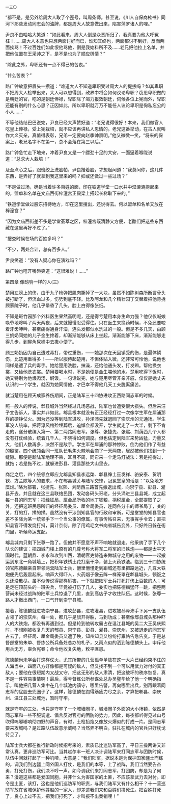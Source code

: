     一三〇 

   “都不是。是另外给周大人取了个歪号，叫周条师。甚至说，《川人自保商榷书》同河下那些发动同志会的油牌，都是周大人故意做出来，陷害蒲罗诸人的哩。”

   尹良不由哈哈大笑道：“如此看来，周大人倒是众恶所归了，我真要为他大呼冤枉！……周大人本意也只想两面讨好而已，谁知其终也，两面都讨不到好，反而两面挨骂！不过百姓们如此恨他骂他，倒是我始料所不及……老兄把他拉上名单，并把他位置在王采帅之下，是不是也为了顺应舆情？”

   “除此之外，卑职还有一点不得已的苦衷。”

   “什么苦衷？”

   路广钟故意把眉头一攒道：“难道大人不知道卑职受过周大人的提拔吗？如其卑职不把周大人检举出来，大人可以想得到，政界中将会如何议论卑职？窃思卑职做的是朝廷的官，吃的是朝廷俸禄，卑职除了竭力报效朝廷，伺候各位上宪而外，卑职还能有别的什么心思？正因如此，所以卑职就万万不能任人议论卑职是徇私忘公的小人……”

   不等他结结巴巴说完，尹良已经大声赞好道：“老兄说得很好！本来，我们做官人吃皇上俸禄，受上宪栽培，就不应该再讲私人恩情的。老兄这番举动，在古人就叫作大义灭亲，真值得表彰，兄弟一定要向赵季帅禀明。”他又微微一笑，“将来的保案上，老兄名字不在第一，总不会落在第三以后。”

   路广钟急忙走下地来，冲着尹良又是一个膘劲十足的大安，一面逼着喉咙说道：“总求大人栽培！”

   及至点心之后，跟班绞上洗脸帕，尹良揩着脸，才想起问道：“我莫问你，这几件东西，是弄好了就拿到我这里来的吗？抑或还做过一些过场？”

   “不是做过场，确是当着许多百姓的面，印在铁道学堂一口水井中湿漉漉捞起来的，盟单和名单在文庙西街梓潼宫正殿梁上搭起长梯取下来的。”

   “铁道学堂做过股东招待地方，印在这里搜出，还说得去。何以盟单和名单又放在梓潼宫？”

   “因为文庙西街差不多是学堂荟萃之区，梓潼宫既清静又方便，老酸们把这些东西藏在这里再好不过了。”

   “搜查时候在场的百姓多吗？”

   “不少，两处合计，总有百多人。”

   尹良笑道：“没有人疑心你在演戏吗？”

   路广钟也嘻开嘴唇笑道：“这很难说！……”

   第四章 像鸱鸮一样的人(三)

   楚用左膀上的伤，由于九子枪弹把肌肉撕掉了一大块，虽然不如陈树森所断言骨头被打断了，但流血过多，伤势到底不轻。比及阿龙和几个精壮园丁交替着把他背拢顾家院子时，他几乎晕昏了几头，脸上白得像张纸。

   不知是斑竹园那个外科医生果然高明呢，还是得亏楚用本身生命力强？他仅仅喊娘唤爷地嗥叫了两天两夜，后来就慢慢忍受得住。只在医生来换药时候，不免还要咬着牙齿呻吟，甚至痛得通身汗湿，连头发都似水洗过的一般。但是不多几天，由顾三奶奶同她的儿子金生搀着，却渐渐能够从床上坐起，渐渐能够下床，渐渐能够走得几步，到屋角尿桶中去撒小便了。

   顾三奶奶因为自己遭过毒打，带过重伤，——她那次在天回镇受的伤，是遍体鳞伤，比楚用重得多！——所以服侍起楚用，不但体贴入微，还非常可怜他，说他也同样是遭了兵的毒手。她给楚用洗脸，抹澡，还给他通头发，打发辫。帮他换衣裳，又给他洗衣裳。楚用要喝水时，不是她便是金生喂他的水。楚用吃得下饭时，她又特别为他煨肉汤，焖饭。一句话说完，她与楚用尽管非亲非戚，仅仅是她丈夫认识的一个学生，就因为她同情他，才巴幸不得他几天工夫脱离痛苦。

   就当楚用在顾天成家养伤期间，正是陆军三十四协进攻正西路同志军的时候。

   照一般人的传说，郫县城外当然经过几场恶战，陆军也曾遭受很大损失。但后来汪子宜告诉人，事实并非如此。郫县根本就没有正正经经打过一次像学生军在犀浦那样的硬铮仗火。因为还没等到陆军进攻，孙泽沛先就退回了崇庆州的元通场。学生军没人统率，把蒋淳风棺殓埋葬后，追悼会都没开，学生就走了一大半，剩下不肯走的，遂分散编入第一、第二两路同志军。张尊、张捷先、张熙、刘荫西几个人都没有打仗经验，统着几千人，不晓得如何调度。但也估定到陆军来势凶猛，力量又大，他们人数再多，决然不是敌手。学生军在犀浦的那种惨败，倒为他们作了有益的殷鉴。四个统领会同一班队长毛焦火辣地会商了一天两夜，居然被他们找到一个缝隙。那便是趁陆军地理不熟，耳目不周，同它来一个走马灯战法：若是拖得过，就拖；若是拖不过，就躲进彭县、灌县那些大山里去。

   商定之后，四个统领立即应允郫县知县李远棨、郫县绅士巫发祥、骆安泰、贺明钦、方兰陔等人的要求，不在郫县城关与陆军交锋，冠冕堂皇的话是：“以免地方糜烂。”略为部署，张捷先、张熙、刘荫西三路首先撤退出城，向崇宁县、彭县、灌县开去。并且就在这三县联络民团，发动各码头哥老，分头涌进三县县城，成立起每一县的同志军；把经征局、厘金局所收的地丁钱粮，捐税厘金，全部提取了之外，还把这班民怨所归的经征局委员、厘金局委员，连同各分卡的师爷局丁，关的关，打的打，撵的撵。虽然没有干涉到知县官的行政和审断，可是堂堂的知县官也差不多降为某一统领手下一个当公事的僚属，有事传帖召来，无事挥手令去；直把知县官吓得发烧打抖，莫计奈何。除了用鸡毛文书向省城告变外，只好终日躲在衙门里，听候命运支配。

   郫县城内只剩下张尊一路了。但他并不愿意不声不响地就退走。他采纳了手下几个队长的建议：把四城门楼上原有的几尊号称大将军二将军的旧铁炮——都是太平天国时代，蓝朝鼎、李永和攻到川西，清朝官吏铸造来做城守之用的废物——一起搬运到东北一角城墙上，把积年铁锈土花打磨干净，装上火药铁渣。临到三十四协统领官陈德麟亲自带领两营陆军士兵，懵里懵懂走到距城还有里把路远近，几尊大铁炮便先后轰震起来。响声大得吓人，火药烟子像云阵一样笼罩在郫县城头，顿饭之久还没散尽。虽不似传说得那样厉害，一下就把陆军士兵打死打伤上百数的人；可是走在顶前头的一班尖兵，毕竟被打伤了几人，委实也把陈德麟猛吓一跳，把整两营尚未经过战阵的陆军士兵惊退了几里，直到高店子才收住队伍。这时候，张尊一路人才撤出西门，一口气开到崇宁县城。

   接着，陈德麟就进攻崇宁县，进攻彭县，进攻灌县，进攻被孙泽沛手下另一支队伍占领了的崇庆州。每一处，都几乎是旗开得胜，马到功成；甚至像郫县城头那种吓人的大铁炮，都没有再遇到过。但是轮到他转攻霸占在温江县城的吴二大王吴庆熙时，不想刚被收复几天的郫县、崇宁县、彭县、灌县、崇庆州，又被退走的同志军占去了，经征局、厘金局委员又遭了殃，知州知县又纷纷打禀帖告急告变。于是总督部堂的朱单、督练公所兵备处总办的札子，又雨点似的洒到陈德麟头上。申斥他用兵无方，辜负宪眷；命令他收复失地，敉平匪患。

   陈德麟尚未学会打这样仗火，尤其所带的几营孤单单放在这一大片已经约束不住的人海当中，四面八方好像都是可疑的敌人，但又找不到一个可以用武力对付的真正敌人；要他在很短期内又战又守，把这无形的敌人肃清，把这破坏的秩序恢复，真不是一件容易事情啊！最后，得亏督练公所参谋处总办吴璧华给了他一个明确指示，叫他把几营人集中在几个城池内镇守，哪里告警，再向哪里出兵，别再跟着同志军的屁股去兜圈子了。这样，陈德麟在跑得筋疲力尽之余，才算把郫县、崇庆州、温江县三处城池，暂时守牢。

   就是守牢的三处，也只是守牢了一个城墙圈子，城墙圈子外面的大小场镇，依然是同志军和一些不服调遣、倡言反对官府的团防的势力。因此，每夜都听得见过山号吹得呜嘟嘟响彻四野的声音，有时，土枪抬炮又像放火爆似的打成一片。是同志军要来攻城吗？是过路队伍故意示威吗？当然弄不明白。驻扎在城内的官兵只好枕戈待旦了。

   陆军士兵大都在推行新政时候招考来的，素质已比巡防军高了，平日三操两讲又非常认真，更非巡防军可比。当其赵尔丰一班人决计调陆军来打同志军与团防时候，队伍中间就打起了一种叽喳，大意是：“我们陆军，据说本是为保护国家疆土而练的。调我们到边疆上同外国人打仗，是我们的本等，上了战阵，我们当然要告奋勇，打死打伤，我们决不哼一声。如今调我们来打同志军，打团防，却是为了何来？漫道这些都是爱国同胞，并非什么为害国家的土匪，不应该拿武力去对付。即令是土匪，该打，这也是他们巡防军的职责，与我们陆军又有什么相干？十一营巡防军放在省城保护他姓赵的一家人，却差遣我们来和百姓们拼死生。把百姓打死了，良心上过不去，把我们打死了，才叫报不出奏销哩！”

